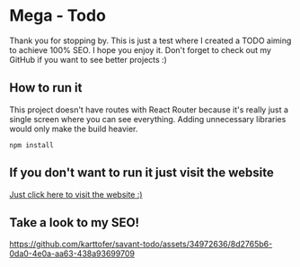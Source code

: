 # Mega - Todo

Thank you for stopping by. This is just a test where I created a TODO aiming to achieve 100% SEO. I hope you enjoy it. Don't forget to check out my GitHub if you want to see better projects :)

## How to run it

This project doesn't have routes with React Router because it's really just a single screen where you can see everything. Adding unnecessary libraries would only make the build heavier.

```node
npm install
```

## If you don't want to run it just visit the website
<a href="https://savant-test.netlify.app/" _target="_blank">Just click here to visit the website :)</a>

## Take a look to my SEO!


https://github.com/karttofer/savant-todo/assets/34972636/8d2765b6-0da0-4e0a-aa63-438a93699709


